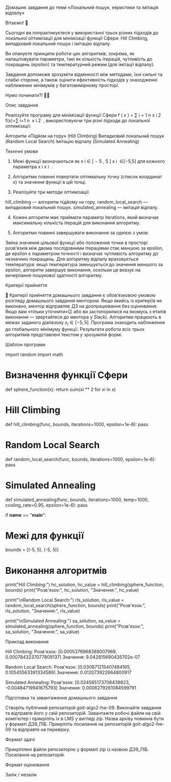 Домашнє завдання до теми «Локальний пошук, евристики та імітація відпалу»

Вітаємо! 🧠

Сьогодні ви попрактикуєтеся у використанні трьох різних підходів до локальної
оптимізації для мінімізації функції Сфери: Hill Climbing, випадковий локальний
пошук і імітацію відпалу.

Ви опануєте принципи роботи цих алгоритмів, зокрема, як налаштовувати параметри,
такі як кількість ітерацій, чутливість до покращень (epsilon) та температурний
режим (для імітації відпалу).

Завдання допоможе зрозуміти відмінності між методами, їхні сильні та слабкі
сторони, а також оцінити ефективність підходів у знаходженні наближених
мінімумів у багатовимірному просторі.

Нумо починати?! 💪🏼

Опис завдання

Реалізуйте програму для мінімізації функції Сфери f ( x ) = ∑ i = 1 n x i 2
f(x)=∑ i=1 n ​ x i 2 ​ , використовуючи три різні підходи до локальної
оптимізації:

Алгоритм «Підйом на гору» (Hill Climbing) Випадковий локальний пошук (Random
Local Search) Імітацію відпалу (Simulated Annealing)

Технічні умови

1. Межі функції визначаються як x i ∈ [ − 5 , 5 ] x i ​ ∈[−5,5] для кожного
   параметра x i x i ​ .

2. Алгоритми повинні повертати оптимальну точку (список координат x) та значення
   функції в цій точці.

3. Реалізуйте три методи оптимізації:

hill_climbing — алгоритм підйому на гору. random_local_search — випадковий
локальний пошук. simulated_annealing — імітація відпалу.

4. Кожен алгоритм має приймати параметр iterations, який визначає максимальну
   кількість ітерацій для виконання алгоритму.

5. Алгоритми повинні завершувати виконання за однією з умов:

Зміна значення цільової функції або положення точки в просторі розв'язків між
двома послідовними ітераціями стає меншою за epsilon, де epsilon є параметром
точності і визначає чутливість алгоритму до незначних покращень. Для алгоритму
відпалу враховується температура: якщо температура зменшується до значення
меншого за epsilon, алгоритм завершує виконання, оскільки це вказує на
вичерпання пошукової здатності алгоритму.

Критерії прийняття

📌 Критерії прийняття домашнього завдання є обов’язковою умовою розгляду
домашнього завдання ментором. Якщо якийсь із критеріїв не виконано, ментор
відправляє ДЗ на доопрацювання без оцінювання. Якщо вам «тільки уточнити»😉 або
ви застопорилися на якомусь з етапів виконання — звертайтеся до ментора у
Slack). Алгоритми працюють в межах заданого діапазону $x_i \in [-5, 5]$.
Програма знаходить наближення до глобального мінімуму функції. Результати роботи
всіх трьох алгоритмів представлені текстом у зрозумілій формі.

Шаблон програми

import random import math

# Визначення функції Сфери

def sphere_function(x): return sum(xi \*\* 2 for xi in x)

# Hill Climbing

def hill_climbing(func, bounds, iterations=1000, epsilon=1e-6): pass

# Random Local Search

def random_local_search(func, bounds, iterations=1000, epsilon=1e-6): pass

# Simulated Annealing

def simulated_annealing(func, bounds, iterations=1000, temp=1000,
cooling_rate=0.95, epsilon=1e-6): pass

if **name** == "**main**":

# Межі для функції

bounds = [(-5, 5), (-5, 5)]

# Виконання алгоритмів

print("Hill Climbing:") hc_solution, hc_value = hill_climbing(sphere_function,
bounds) print("Розв'язок:", hc_solution, "Значення:", hc_value)

print("\nRandom Local Search:") rls_solution, rls_value =
random_local_search(sphere_function, bounds) print("Розв'язок:", rls_solution,
"Значення:", rls_value)

print("\nSimulated Annealing:") sa_solution, sa_value =
simulated_annealing(sphere_function, bounds) print("Розв'язок:", sa_solution,
"Значення:", sa_value)

Приклад виконання

Hill Climbing: Розв'язок: [0.0005376968388007969, 0.0007843237077809137]
Значення: 9.042815690435702e-07

Random Local Search: Розв'язок: [0.030871215407484165, 0.10545563391334589]
Значення: 0.012073922664800917

Simulated Annealing: Розв'язок: [0.024585173708439823, -0.00484719941675793]
Значення: 0.0006279261084599791

Підготовка та завантаження домашнього завдання

Створіть публічний репозиторій goit-algo2-hw-09. Виконайте завдання та відправте
його у свій репозиторій. Завантажте робочі файли на свій комп’ютер і прикріпіть
їх в LMS у вигляді zip. Назва архіву повинна бути у форматі ДЗ9_ПІБ. Прикріпіть
посилання на репозиторій goit-algo2-hw-09 та відправте на перевірку.

Формат здачі

Прикріплені файли репозиторію у форматі zip із назвою ДЗ9_ПІБ. Посилання на
репозиторій.

Формат оцінювання

Залік / незалік
